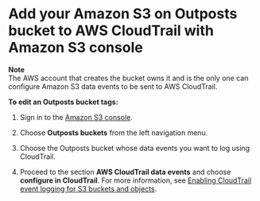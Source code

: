 # Add your Amazon S3 on Outposts bucket to AWS CloudTrail with Amazon S3 console<a name="s3-outposts-add-bucket-events-cloudtrail"></a>

**Note**  
The AWS account that creates the bucket owns it and is the only one can configure Amazon S3 data events to be sent to AWS CloudTrail\.

**To edit an Outposts bucket tags:**

1. Sign in to the [Amazon S3 console](https://console.aws.amazon.com/s3)\.

1. Choose **Outposts buckets** from the left navigation menu\.

1. Choose the Outposts bucket whose data events you want to log using CloudTrail\.

1. Proceed to the section **AWS CloudTrail data events** and choose **configure in CloudTrail**\. For more information, see [Enabling CloudTrail event logging for S3 buckets and objects](enable-cloudtrail-logging-for-s3.md)\.